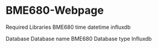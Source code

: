 # BME680-Webpage

Required Libraries
BME680
time
datetime
influxdb

Database
Database name BME680
Database type Influxdb
